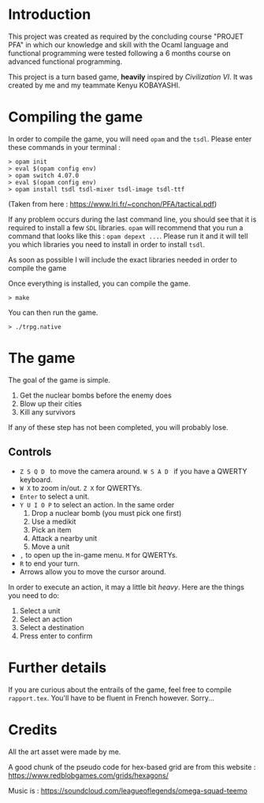 # Introduction

This project was created as required by the concluding course "PROJET PFA"
in which our knowledge and skill with the Ocaml language 
and functional programming were tested following a 6 months course
on advanced functional programming.

This project is a turn based game, **heavily** inspired by *Civilization VI*. It was 
created by me and my teammate Kenyu KOBAYASHI.

# Compiling the game

In order to compile the game, you will need `opam` and the `tsdl`. Please enter these commands in your terminal :

```shell
> opam init
> eval $(opam config env)
> opam switch 4.07.0
> eval $(opam config env)
> opam install tsdl tsdl-mixer tsdl-image tsdl-ttf
```

(Taken from here : https://www.lri.fr/~conchon/PFA/tactical.pdf)

If any problem occurs during the last command line, you should see that it is required to install a few `SDL` libraries.
`opam` will recommend that you run a command that looks like this : `opam depext ...`. Please run it and it will
tell you which libraries you need to install in order to install `tsdl`.

As soon as possible I will include the exact libraries needed in order to compile the game

Once everything is installed, you can compile the game.

```shell
> make
```

You can then run the game.

```shell
> ./trpg.native
```

# The game

The goal of the game is simple. 

1. Get the nuclear bombs before the enemy does
2. Blow up their cities
3. Kill any survivors

If any of these step has not been completed, you will probably lose.

## Controls

* `Z S Q D ` to move the camera around. `W S A D ` if you have a QWERTY keyboard.
* `W X` to zoom in/out. `Z X` for QWERTYs.
* `Enter` to select a unit.
* `Y U I O P` to select an action. In the same order
    1. Drop a nuclear bomb (you must pick one first)
    2. Use a medikit
    3. Pick an item
    4. Attack a nearby unit
    5. Move a unit
* `,` to open up the in-game menu. `M` for QWERTYs.
* `R` to end your turn.
* Arrows allow you to move the cursor around.

In order to execute an action, it may a little bit *heavy*. Here are the things you need to do:

1. Select a unit
2. Select an action
3. Select a destination
4. Press enter to confirm

# Further details

If you are curious about the entrails of the game, feel free to compile `rapport.tex`. You'll have
to be fluent in French however. Sorry...

# Credits

All the art asset were made by me.

A good chunk of the pseudo code for hex-based grid are from this website : https://www.redblobgames.com/grids/hexagons/

Music is : https://soundcloud.com/leagueoflegends/omega-squad-teemo
